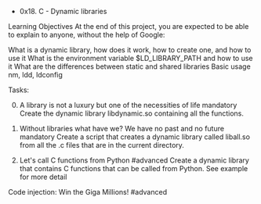 * 0x18. C - Dynamic libraries

Learning Objectives
At the end of this project, you are expected to be able to explain to anyone, without the help of Google:

What is a dynamic library, how does it work, how to create one, and how to use it
What is the environment variable $LD_LIBRARY_PATH and how to use it
What are the differences between static and shared libraries
Basic usage nm, ldd, ldconfig

Tasks:

0. A library is not a luxury but one of the necessities of life
mandatory
Create the dynamic library libdynamic.so containing all the functions.

1. Without libraries what have we? We have no past and no future
mandatory
Create a script that creates a dynamic library called liball.so from all the .c files that are in the current directory.

2. Let's call C functions from Python
#advanced
Create a dynamic library that contains C functions that can be called from Python. See example for more detail

 Code injection: Win the Giga Millions!
#advanced
